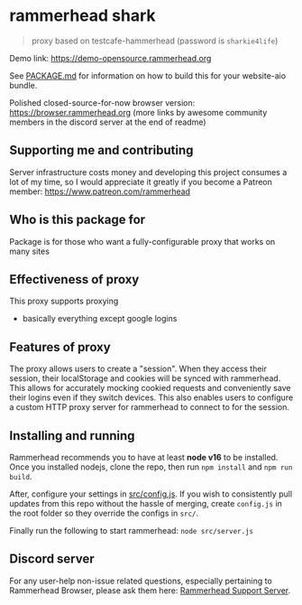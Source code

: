 # rammerhead shark

> proxy based on testcafe-hammerhead (password is `sharkie4life`)

Demo link: https://demo-opensource.rammerhead.org

See [PACKAGE.md](./PACKAGE.md) for information on how to build this for your website-aio bundle.

Polished closed-source-for-now browser version: https://browser.rammerhead.org (more links by awesome community members in the discord server at the end of readme)

## Supporting me and contributing

Server infrastructure costs money and developing this project consumes a lot of my time, so I would appreciate it greatly if you become a Patreon member: https://www.patreon.com/rammerhead

## Who is this package for

Package is for those who want a fully-configurable proxy that works on many sites

## Effectiveness of proxy

This proxy supports proxying

-   basically everything except google logins

## Features of proxy

The proxy allows users to create a "session". When they access their session, their localStorage and cookies will be synced with rammerhead. This allows for accurately mocking cookied requests and conveniently save their logins even if they switch devices. This also enables users to configure a custom HTTP proxy server for rammerhead to connect to for the session.

## Installing and running

Rammerhead recommends you to have at least **node v16** to be installed. Once you installed nodejs, clone the repo, then run `npm install` and `npm run build`.

After, configure your settings in [src/config.js](src/config.js). If you wish to consistently pull updates from this repo without the hassle of merging, create `config.js` in the root folder so they override the configs in `src/`.

Finally run the following to start rammerhead: `node src/server.js`

## Discord server

For any user-help non-issue related questions, especially pertaining to Rammerhead Browser, please ask them here: [Rammerhead Support Server](https://discord.gg/VNT4E7gN5Y).
